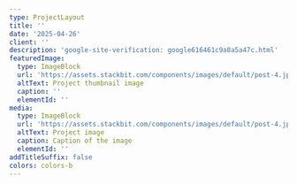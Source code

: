 ```yaml
---
type: ProjectLayout
title: ''
date: '2025-04-26'
client: ''
description: 'google-site-verification: google616461c9a8a5a47c.html'
featuredImage:
  type: ImageBlock
  url: 'https://assets.stackbit.com/components/images/default/post-4.jpeg'
  altText: Project thumbnail image
  caption: ''
  elementId: ''
media:
  type: ImageBlock
  url: 'https://assets.stackbit.com/components/images/default/post-4.jpeg'
  altText: Project image
  caption: Caption of the image
  elementId: ''
addTitleSuffix: false
colors: colors-b
---
```

